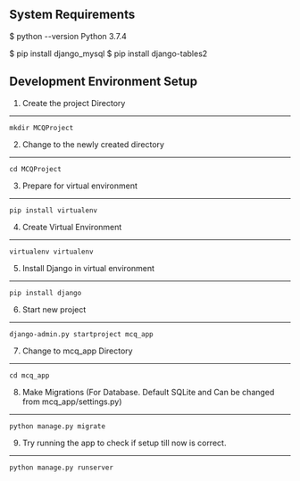 System Requirements
-----------------------------------------
$ python --version
Python 3.7.4

$ pip install django_mysql
$ pip install django-tables2

Development Environment Setup
-----------------------------------------
1. Create the project Directory
---------------------------------------
	mkdir MCQProject
2. Change to the newly created directory
---------------------------------------
	cd MCQProject
3. Prepare for virtual environment
---------------------------------------
	pip install virtualenv
4. Create Virtual Environment
---------------------------------------
	virtualenv virtualenv
5. Install Django in virtual environment
---------------------------------------
	pip install django
6. Start new project
---------------------------------------
	django-admin.py startproject mcq_app
7. Change to mcq_app Directory
---------------------------------------
	cd mcq_app
8. Make Migrations (For Database. Default SQLite and Can be changed from mcq_app/settings.py)
---------------------------------------
	python manage.py migrate
9. Try running the app to check if setup till now is correct.
---------------------------------------
	python manage.py runserver
